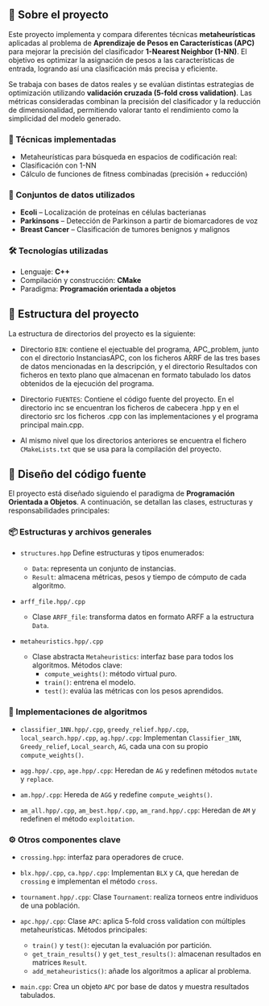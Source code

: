 ## 📘 Sobre el proyecto

Este proyecto implementa y compara diferentes técnicas **metaheurísticas** aplicadas al problema de **Aprendizaje de Pesos en Características (APC)** para mejorar la precisión del clasificador **1-Nearest Neighbor (1-NN)**. El objetivo es optimizar la asignación de pesos a las características de entrada, logrando así una clasificación más precisa y eficiente.

Se trabaja con bases de datos reales y se evalúan distintas estrategias de optimización utilizando **validación cruzada (5-fold cross validation)**. Las métricas consideradas combinan la precisión del clasificador y la reducción de dimensionalidad, permitiendo valorar tanto el rendimiento como la simplicidad del modelo generado.

### 🧠 Técnicas implementadas
- Metaheurísticas para búsqueda en espacios de codificación real: 
- Clasificación con 1-NN
- Cálculo de funciones de fitness combinadas (precisión + reducción)

### 🧪 Conjuntos de datos utilizados
- **Ecoli** – Localización de proteínas en células bacterianas
- **Parkinsons** – Detección de Parkinson a partir de biomarcadores de voz
- **Breast Cancer** – Clasificación de tumores benignos y malignos

### 🛠️ Tecnologías utilizadas
- Lenguaje: **C++**
- Compilación y construcción: **CMake**
- Paradigma: **Programación orientada a objetos**

## 📁 Estructura del proyecto 

La estructura de directorios del proyecto es la siguiente:

- Directorio `BIN`: contiene el ejectuable del programa, APC_problem, junto con el directorio
InstanciasAPC, con los ficheros ARRF de las tres bases de datos mencionadas en la descripción,
y el directorio Resultados con ficheros en texto plano que almacenan en formato tabulado los datos
obtenidos de la ejecución del programa.

- Directorio `FUENTES`: Contiene el código fuente del proyecto. En el directorio inc se encuentran los
ficheros de cabecera .hpp y en el directorio src los ficheros .cpp con las implementaciones y el
programa principal main.cpp.

- Al mismo nivel que los directorios anteriores se encuentra el fichero `CMakeLists.txt` que se usa
para la compilación del proyecto.

## 🧩 Diseño del código fuente

El proyecto está diseñado siguiendo el paradigma de **Programación Orientada a Objetos**. A continuación, se detallan las clases, estructuras y responsabilidades principales:

### 📦 Estructuras y archivos generales

- `structures.hpp`
  Define estructuras y tipos enumerados:
  - `Data`: representa un conjunto de instancias.
  - `Result`: almacena métricas, pesos y tiempo de cómputo de cada algoritmo.

- `arff_file.hpp/.cpp` 
  - Clase `ARFF_file`: transforma datos en formato ARFF a la estructura `Data`.

- `metaheuristics.hpp/.cpp` 
  - Clase abstracta `Metaheuristics`: interfaz base para todos los algoritmos. 
  Métodos clave: 
    - `compute_weights()`: método virtual puro. 
    - `train()`: entrena el modelo. 
    - `test()`: evalúa las métricas con los pesos aprendidos.

### 🔄 Implementaciones de algoritmos

- `classifier_1NN.hpp/.cpp`, `greedy_relief.hpp/.cpp`, `local_search.hpp/.cpp`, `ag.hpp/.cpp`: 
  Implementan `Classifier_1NN`, `Greedy_relief`, `Local_search`, `AG`, cada una con su propio `compute_weights()`.

- `agg.hpp/.cpp`, `age.hpp/.cpp`: 
  Heredan de `AG` y redefinen métodos `mutate` y `replace`.

- `am.hpp/.cpp`: 
  Hereda de `AGG` y redefine `compute_weights()`.

- `am_all.hpp/.cpp`, `am_best.hpp/.cpp`, `am_rand.hpp/.cpp`: 
  Heredan de `AM` y redefinen el método `exploitation`.

### ⚙️ Otros componentes clave

- `crossing.hpp`: interfaz para operadores de cruce.

- `blx.hpp/.cpp`, `ca.hpp/.cpp`: 
  Implementan `BLX` y `CA`, que heredan de `crossing` e implementan el método `cross`.

- `tournament.hpp/.cpp`: 
  Clase `Tournament`: realiza torneos entre individuos de una población.

- `apc.hpp/.cpp`: 
  Clase `APC`: aplica 5-fold cross validation con múltiples metaheurísticas. 
  Métodos principales: 
    - `train()` y `test()`: ejecutan la evaluación por partición. 
    - `get_train_results()` y `get_test_results()`: almacenan resultados en matrices `Result`. 
    - `add_metaheuristics()`: añade los algoritmos a aplicar al problema.

- `main.cpp`: 
  Crea un objeto `APC` por base de datos y muestra resultados tabulados.

